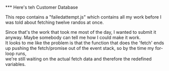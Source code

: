 *** Here's teh Customer Database 

This repo contains a "failedattempt.js" which contains all my work before I was told about fetching twelve randos at once.  
  
Since that's the work that took me most of the day, I wanted to submit it anyway. Maybe somebody can tell me how I could make it work.  
It looks to me like the problem is that the function that does the 'fetch' ends up pushing the fetch/promise out of the event stack, so by the time my for-loop runs,  
we're still waiting on the actual fetch data and therefore the redefined variables.  
 
